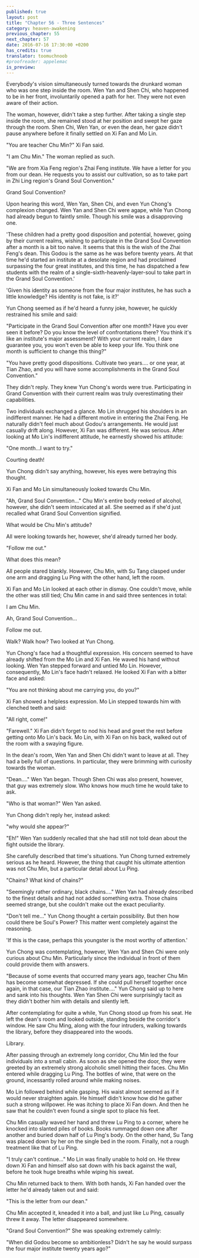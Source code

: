 ```yaml
---
published: true
layout: post
title: "Chapter 56 - Three Sentences"
category: heaven-awakening
previous_chapter: 55
next_chapter: 57
date: 2016-07-16 17:30:00 +0200
has_credits: true
translator: toomuchnoob
#proofreader: appelemac
is_preview:
---
```

Everybody's vision simultaneously turned towards the drunkard woman who was one step inside the room. Wen Yan and Shen Chi, who happened to be in her front, involuntarily opened a path for her. They were not even aware of their action.

The woman, however, didn't take a step further. After taking a single step inside the room, she remained stood at her position and swept her gaze through the room. Shen Chi, Wen Yan, or even the dean, her gaze didn't pause anywhere before it finally settled on Xi Fan and Mo Lin.

"You are teacher Chu Min?" Xi Fan said.
<!--more-->

"I am Chu Min." The woman replied as such.

"We are from Xia Feng region's Zhai Feng institute. We have a letter for you from our dean. He requests you to assist our cultivation, so as to take part in Zhi Ling region's Grand Soul Convention."

Grand Soul Convention?

Upon hearing this word,  Wen Yan, Shen Chi, and even Yun Chong's complexion changed. Wen Yan and Shen Chi were agape, while Yun Chong had already begun to faintly smile. Though his smile was a disapproving one.

'These children had a pretty good disposition and potential, however, going by their current realms, wishing to participate in the Grand Soul Convention after a month is a bit too naive. It seems that this is the wish of the Zhai Feng's dean. This Godou is the same as he was before twenty years. At that time he'd started an institute at a desolate region and had proclaimed surpassing the four great institutes, and this time, he has dispatched a few students with the realm of a single-sixth-heavenly-layer-soul to take part in the Grand Soul Convention.'

'Given his identity as someone from the four major institutes, he has such a little knowledge? His identity is not fake, is it?'

Yun Chong seemed as if he'd heard a funny joke, however, he quickly restrained his smile and said:

"Participate in the Grand Soul Convention after one month? Have you ever seen it before? Do you know the level of confrontations there? You think it's like an institute's major assessment? With your current realm, I dare guarantee you, you won't even be able to keep your life. You think one month is sufficient to change this thing?"

"You have pretty good dispositions. Cultivate two years.... or one year, at Tian Zhao, and you will have some accomplishments in the Grand Soul Convention."

They didn't reply. They knew Yun Chong's words were true. Participating in Grand Convention with their current realm was truly overestimating their capabilities.

Two individuals exchanged a glance.  Mo Lin shrugged his shoulders in an indifferent manner. He had a different motive in entering the Zhai Feng. He naturally didn't feel much about Godou's arrangements. He would just casually drift along. However, Xi Fan was different. He was serious. After looking at Mo Lin's indifferent attitude, he earnestly showed his attitude:

"One month...I want to try."

Courting death!

Yun Chong didn't say anything, however, his eyes were betraying this thought.

Xi Fan and Mo Lin simultaneously looked towards Chu Min.

"Ah, Grand Soul Convention..." Chu Min's entire body reeked of alcohol, however, she didn't seem intoxicated at all. She seemed as if she'd just recalled what Grand Soul Convention signified.

What would be Chu Min's attitude?

All were looking towards her, however, she'd already turned her body.

"Follow me out."

What does this mean?

All people stared blankly. However, Chu Min, with Su Tang clasped under one arm and dragging Lu Ping with the other hand, left the room.

Xi Fan and Mo Lin looked at each other in dismay. One couldn't move, while the other was still tied; Chu Min came in and said three sentences in total:

I am Chu Min.

Ah, Grand Soul Convention...

Follow me out.

Walk? Walk how? Two looked at Yun Chong.

Yun Chong's face had a thoughtful expression. His concern seemed to have already shifted from the Mo Lin and Xi Fan. He waved his hand without looking. Wen Yan stepped forward and untied Mo Lin. However, consequently, Mo Lin's face hadn't relaxed. He looked Xi Fan with a bitter face and asked:

"You are not thinking about me carrying you, do you?"

Xi Fan showed a helpless expression. Mo Lin stepped towards him with clenched teeth and said:

"All right, come!"

"Farewell." Xi Fan didn't forget to nod his head and greet the rest before getting onto Mo Lin's back. Mo Lin, with Xi Fan on his back, walked out of the room with a swaying figure.

In the dean's room, Wen Yan and Shen Chi didn't want to leave at all. They had a belly full of questions. In particular, they were brimming with curiosity towards the woman.

"Dean...." Wen Yan began. Though Shen Chi was also present, however, that guy was extremely slow. Who knows how much time he would take to ask.

"Who is that woman?" Wen Yan asked.

Yun Chong didn't reply her, instead asked:

"why would she appear?"

"Eh!" Wen Yan suddenly recalled that she had still not told dean about the fight outside the library.

She carefully described that time's situations. Yun Chong turned extremely serious as he heard. However, the thing that caught his ultimate attention was not Chu Min, but a particular detail about Lu Ping.

"Chains? What kind of chains?"

"Seemingly rather ordinary, black chains...." Wen Yan had already described to the finest details and had not added something extra. Those chains seemed strange, but she couldn't make out the exact peculiarity.

"Don't tell me..." Yun Chong thought a certain possibility. But then how could there be Soul's Power? This matter went completely against the reasoning.

'If this is the case, perhaps this youngster is the most worthy of attention.'

Yun Chong was contemplating, however, Wen Yan and Shen Chi were only curious about Chu Min. Particularly since the individual in front of them could provide them with answers.

"Because of some events that occurred many years ago, teacher Chu Min has become somewhat depressed. If she could pull herself together once again, in that case, our Tian Zhao institute...." Yun Chong said up to here and sank into his thoughts. Wen Yan Shen Chi were surprisingly tacit as they didn't bother him with details and silently left.

After contemplating for quite a while, Yun Chong stood up from his seat. He left the dean's room and looked outside, standing beside the corridor's window. He saw Chu Ming, along with the four intruders, walking towards the library, before they disappeared into the woods.

Library.

After passing through an extremely long corridor, Chu Min led the four individuals into a small cabin. As soon as she opened the door, they were greeted by an extremely strong alcoholic smell hitting their faces. Chu Min entered while dragging Lu Ping. The bottles of wine, that were on the ground, incessantly rolled around while making noises.

Mo Lin followed behind while gasping. His waist almost seemed as if it would never straighten again. He himself didn't know how did he gather such a strong willpower. He was itching to place Xi Fan down. And then he saw that he couldn't even found a single spot to place his feet.

Chu Min casually waved her hand and threw Lu Ping to a corner, where he knocked into slanted piles of books. Books rummaged down one after another and buried down half of Lu Ping's body. On the other hand, Su Tang was placed down by her on the single bed in the room. Finally, not a rough treatment like that of Lu Ping.

"I truly can't continue..." Mo Lin was finally unable to hold on. He threw down Xi Fan and himself also sat down with his back against the wall, before he took huge breaths while wiping his sweat.

Chu Min returned back to them. With both hands, Xi Fan handed over the letter he'd already taken out and said:

"This is the letter from our dean."

Chu Min accepted it, kneaded it into a ball, and just like Lu Ping, casually threw it away. The letter disappeared somewhere.

"Grand Soul Convention?" She was speaking extremely calmly:

"When did Godou become so ambitionless? Didn't he say he would surpass the four major institute twenty years ago?"
